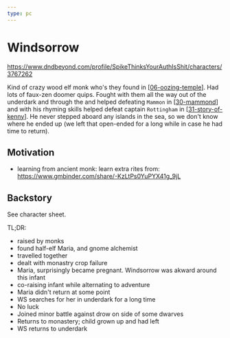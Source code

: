 ```yaml
---
type: pc
---
```


# Windsorrow
https://www.dndbeyond.com/profile/SpikeThinksYourAuthIsShit/characters/3767262

Kind of crazy wood elf monk who's they found in [[06-oozing-temple]]. Had lots of faux-zen doomer quips. Fought with them all the way out of the underdark and through the and helped defeating `Mammon` in [[30-mammond]] and with his rhyming skills helped defeat captain `Rottingham` in [[31-story-of-kenny]]. He never stepped aboard any islands in the sea, so we don't know where he ended up (we left that open-ended for a long while in case he had time to return).

## Motivation
- learning from ancient monk: learn extra rites from: https://www.gmbinder.com/share/-KzLtPs0YuPYX41g_9jL

## Backstory
See character sheet.

TL;DR:
- raised by monks
- found half-elf Maria, and gnome alchemist
- travelled together
- dealt with monastry crop failure
- Maria, surprisingly became pregnant. Windsorrow was akward around this infant
- co-raising infant while alternating to adventure
- Maria didn't return at some point
- WS searches for her in underdark for a long time
- No luck
- Joined minor battle against drow on side of some dwarves
- Returns to monastery; child grown up and had left
- WS returns to underdark

[//begin]: # "Autogenerated link references for markdown compatibility"
[06-oozing-temple]: ../recaps/06-oozing-temple "06-oozing-temple"
[30-mammond]: ../recaps/30-mammond "30-mammond"
[31-story-of-kenny]: ../recaps/31-story-of-kenny "31-story-of-kenny"
[//end]: # "Autogenerated link references"

